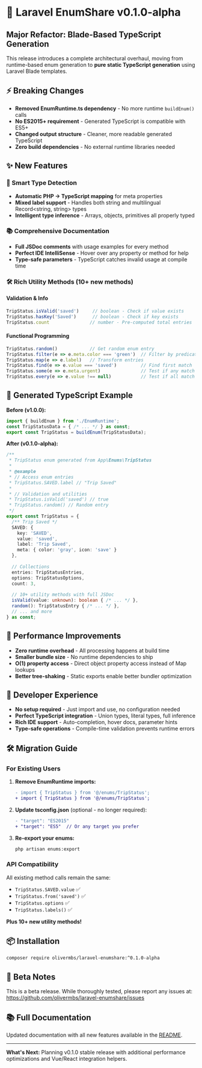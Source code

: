 # 🚀 Laravel EnumShare v0.1.0-alpha

## Major Refactor: Blade-Based TypeScript Generation

This release introduces a complete architectural overhaul, moving from runtime-based enum generation to **pure static TypeScript generation** using Laravel Blade templates.

## ⚡ Breaking Changes

- **Removed EnumRuntime.ts dependency** - No more runtime `buildEnum()` calls
- **No ES2015+ requirement** - Generated TypeScript is compatible with ES5+
- **Changed output structure** - Cleaner, more readable generated TypeScript
- **Zero build dependencies** - No external runtime libraries needed

## ✨ New Features

### 🎯 Smart Type Detection
- **Automatic PHP → TypeScript mapping** for meta properties
- **Mixed label support** - Handles both string and multilingual Record<string, string> types
- **Intelligent type inference** - Arrays, objects, primitives all properly typed

### 📚 Comprehensive Documentation
- **Full JSDoc comments** with usage examples for every method
- **Perfect IDE IntelliSense** - Hover over any property or method for help
- **Type-safe parameters** - TypeScript catches invalid usage at compile time

### 🛠️ Rich Utility Methods (10+ new methods)

#### Validation & Info
```typescript
TripStatus.isValid('saved')     // boolean - Check if value exists
TripStatus.hasKey('Saved')      // boolean - Check if key exists  
TripStatus.count               // number - Pre-computed total entries
```

#### Functional Programming
```typescript
TripStatus.random()            // Get random enum entry
TripStatus.filter(e => e.meta.color === 'green')  // Filter by predicate
TripStatus.map(e => e.label)   // Transform entries
TripStatus.find(e => e.value === 'saved')         // Find first match
TripStatus.some(e => e.meta.urgent)               // Test if any match
TripStatus.every(e => e.value !== null)           // Test if all match
```

## 🎨 Generated TypeScript Example

**Before (v1.0.0):**
```typescript
import { buildEnum } from './EnumRuntime';
const TripStatusData = { /* ... */ } as const;
export const TripStatus = buildEnum(TripStatusData);
```

**After (v0.1.0-alpha):**
```typescript
/**
 * TripStatus enum generated from App\Enums\TripStatus
 * 
 * @example
 * // Access enum entries
 * TripStatus.SAVED.label // "Trip Saved" 
 * 
 * // Validation and utilities
 * TripStatus.isValid('saved') // true
 * TripStatus.random() // Random entry
 */
export const TripStatus = {
  /** Trip Saved */
  SAVED: {
    key: 'SAVED',
    value: 'saved', 
    label: 'Trip Saved',
    meta: { color: 'gray', icon: 'save' }
  },
  
  // Collections
  entries: TripStatusEntries,
  options: TripStatusOptions,
  count: 3,
  
  // 10+ utility methods with full JSDoc
  isValid(value: unknown): boolean { /* ... */ },
  random(): TripStatusEntry { /* ... */ },
  // ... and more
} as const;
```

## 🚀 Performance Improvements

- **Zero runtime overhead** - All processing happens at build time
- **Smaller bundle size** - No runtime dependencies to ship
- **O(1) property access** - Direct object property access instead of Map lookups
- **Better tree-shaking** - Static exports enable better bundler optimization

## 🎯 Developer Experience

- **No setup required** - Just import and use, no configuration needed  
- **Perfect TypeScript integration** - Union types, literal types, full inference
- **Rich IDE support** - Auto-completion, hover docs, parameter hints
- **Type-safe operations** - Compile-time validation prevents runtime errors

## 🛠️ Migration Guide

### For Existing Users

1. **Remove EnumRuntime imports:**
   ```diff
   - import { TripStatus } from '@/enums/TripStatus';
   + import { TripStatus } from '@/enums/TripStatus';
   ```

2. **Update tsconfig.json** (optional - no longer required):
   ```diff
   - "target": "ES2015"
   + "target": "ES5"  // Or any target you prefer
   ```

3. **Re-export your enums:**
   ```bash
   php artisan enums:export
   ```

### API Compatibility

All existing method calls remain the same:
- `TripStatus.SAVED.value` ✅
- `TripStatus.from('saved')` ✅  
- `TripStatus.options` ✅
- `TripStatus.labels()` ✅

**Plus 10+ new utility methods!**

## 📦 Installation

```bash
composer require olivermbs/laravel-enumshare:^0.1.0-alpha
```

## 🧪 Beta Notes

This is a beta release. While thoroughly tested, please report any issues at:
https://github.com/olivermbs/laravel-enumshare/issues

## 📚 Full Documentation

Updated documentation with all new features available in the [README](https://github.com/olivermbs/laravel-enumshare#readme).

---

**What's Next:** Planning v0.1.0 stable release with additional performance optimizations and Vue/React integration helpers.